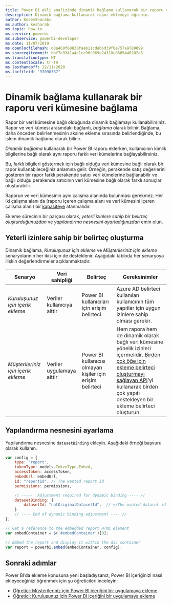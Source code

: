 ```yaml
---
title: Power BI ekli analizinde dinamik bağlama kullanarak bir raporu veri kümesine bağlama
description: Dinamik bağlama kullanarak rapor eklemeyi öğrenin.
author: KesemSharabi
ms.author: kesharab
ms.topic: how-to
ms.service: powerbi
ms.subservice: powerbi-developer
ms.date: 11/07/2019
ms.openlocfilehash: d8a460f68838faab11cdab6d39f0e757a9789899
ms.sourcegitcommit: bbf7e9341a4e1cc96c969e24318c8605440282a5
ms.translationtype: HT
ms.contentlocale: tr-TR
ms.lasthandoff: 12/11/2020
ms.locfileid: "97098387"
---
```

# <a name="connect-a-report-to-a-dataset-using-dynamic-binding"></a>Dinamik bağlama kullanarak bir raporu veri kümesine bağlama 

Rapor bir veri kümesine bağlı olduğunda dinamik bağlamayı kullanabilirsiniz. Rapor ve veri kümesi arasındaki bağlantı, *bağlama* olarak bilinir. Bağlama, daha önceden belirlenmesinin aksine ekleme sırasında belirlendiğinde, bu işlem dinamik bağlama olarak bilinir.

*Dinamik bağlama* kullanarak bir Power BI raporu eklerken, kullanıcının kimlik bilgilerine bağlı olarak aynı raporu farklı veri kümelerine bağlayabilirsiniz.

Bu, farklı bilgileri göstermek için bağlı olduğu veri kümesine bağlı olarak bir rapor kullanabileceğiniz anlamına gelir. Örneğin, perakende satış değerlerini gösteren bir rapor farklı perakende satıcı veri kümelerine bağlanabilir ve bağlı olduğu perakende satıcının veri kümesine bağlı olarak farklı sonuçlar oluşturabilir.

Raporun ve veri kümesinin aynı çalışma alanında bulunması gerekmez. Her iki çalışma alanı da (raporu içeren çalışma alanı ve veri kümesini içeren çalışma alanı) bir [kapasiteye](azure-pbie-create-capacity.md) atanmalıdır.

Ekleme sürecinin bir parçası olarak, *yeterli izinlere sahip bir belirteç oluşturduğunuzdan* ve *yapılandırma nesnesini ayarladığınızdan* emin olun.

## <a name="generating-a-token-with-sufficient-permissions"></a>Yeterli izinlere sahip bir belirteç oluşturma

Dinamik bağlama, *Kuruluşunuz için ekleme* ve *Müşterileriniz için ekleme* senaryolarının her ikisi için de desteklenir. Aşağıdaki tabloda her senaryoya ilişkin değerlendirmeler açıklanmaktadır.

|Senaryo  |Veri sahipliği  |Belirteç  |Gereksinimler  |
|---------|---------|---------|---------|
|*Kuruluşunuz için içerik ekleme*    |Veriler kullanıcıya aittir         |Power BI kullanıcıları için erişim belirteci         |Azure AD belirteci kullanılan kullanıcının tüm yapıtlar için uygun izinlere sahip olması gerekir.         |
|*Müşterileriniz için içerik ekleme*     |Veriler uygulamaya aittir         |Power BI kullanıcısı olmayan kişiler için erişim belirteci         |Hem rapora hem de dinamik olarak bağlı veri kümesine yönelik izinleri içermelidir. [Birden çok öğe için ekleme belirteci oluşturmayı sağlayan API](/rest/api/power-bi/embedtoken/generatetoken)’yi kullanarak birden çok yapıtı destekleyen bir ekleme belirteci oluşturun.         |

## <a name="adjusting-the-config-object"></a>Yapılandırma nesnesini ayarlama
Yapılandırma nesnesine `datasetBinding` ekleyin. Aşağıdaki örneği başvuru olarak kullanın.

```javascript
var config = {
    type: 'report',
    tokenType: models.TokenType.Embed,
    accessToken: accessToken,
    embedUrl: embedUrl,
    id: "reportId", // The wanted report id
    permissions: permissions,

    // -----  Adjustment required for dynamic binding ---- //
    datasetBinding: {
        datasetId: "notOriginalDatasetId",  // </The wanted dataset id
    }
    // ---- End of dynamic binding adjustment ---- //
};

// Get a reference to the embedded report HTML element
var embedContainer = $('#embedContainer')[0];

// Embed the report and display it within the div container
var report = powerbi.embed(embedContainer, config);
```

## <a name="next-steps"></a>Sonraki adımlar

Power BI’da ekleme konusuna yeni başladıysanız, Power BI içeriğinizi nasıl ekleyeceğinizi öğrenmek için şu öğreticileri inceleyin:
* [Öğretici: Müşterileriniz için Power BI içeriğini bir uygulamaya ekleme](embed-sample-for-customers.md)
* [Öğretici: Kuruluşunuz için Power BI içeriğini bir uygulamaya ekleme](embed-sample-for-your-organization.md)